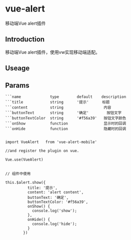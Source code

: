# vue-alert

移动端Vue alert插件

## Introduction

移动端Vue alert插件，使用vw实现移动端适配。

## Useage

## Params


```
```name	            type	    default	   description
```title  	        string		'提示'      标题
```content          string		            内容
```buttonText       string	    '确定'    	按钮文字
```buttonTextColor	string	    '#f56a39'	按钮文字颜色
```onShow	        function		        显示时的回调
```onHide	        function		        隐藏时的回调


import VueAlert   from 'vue-alert-mobile'

//and register the plugin on vue.

Vue.use(VueAlert)


// 组件中使用

this.$alert.show({
          title: '提示',
          content: 'alert content',
          buttonText: '确定',
          buttonTextColor: '#f56a39',
          onShow() {
            console.log('show');
          },
          onHide() {
            console.log('hide');
          }
        })


```